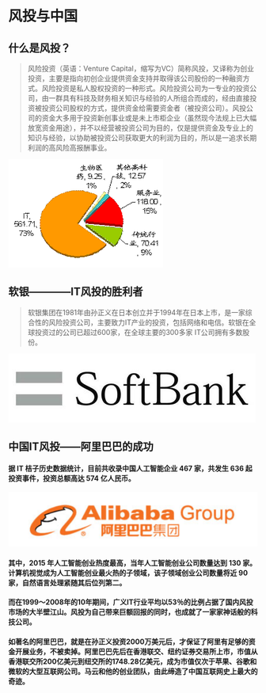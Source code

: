 # 风投与中国
## 什么是风投？
> 风险投资（英语：Venture Capital，缩写为VC）简称风投，又译称为创业投资，主要是指向初创企业提供资金支持并取得该公司股份的一种融资方式。风险投资是私人股权投资的一种形式。风险投资公司为一专业的投资公司，由一群具有科技及财务相关知识与经验的人所组合而成的，经由直接投资被投资公司股权的方式，提供资金给需要资金者（被投资公司）。风投公司的资金大多用于投资新创事业或是未上市柜企业（虽然现今法规上已大幅放宽资金用途），并不以经营被投资公司为目的，仅是提供资金及专业上的知识与经验，以协助被投资公司获取更大的利润为目的，所以是一追求长期利润的高风险高报酬事业。


![](images/timg.gif)
## 软银————IT风投的胜利者
> 软银集团在1981年由孙正义在日本创立并于1994年在日本上市，是一家综合性的风险投资公司，主要致力IT产业的投资，包括网络和电信。软银在全球投资过的公司已超过600家，在全球主要的300多家 IT公司拥有多数股份。


![](images/timg.jpg)

## 中国IT风投——阿里巴巴的成功
#### 据 IT 桔子历史数据统计，目前共收录中国人工智能企业 467 家，共发生 636 起投资事件，投资总额高达 574 亿人民币。
![](images/1414.png)
#### 其中，2015 年人工智能创业热度最高，当年人工智能创业公司数量达到 130 家。计算机视觉成为人工智能创业最火热的子领域，该子领域创业公司数量将近 90 家，自然语言处理紧随其后位列第二。
#### 而在1999～2008年的10年期间，广义IT行业平均以53％的比例占据了国内风投市场的大半壁江山。风投为自己带来巨额回报的同时，也成就了一家家神话般的科技公司。
#### 如著名的阿里巴巴，就是在孙正义投资2000万美元后，才保证了阿里有足够的资金开展业务，不被卖掉。阿里巴巴先后在香港联交、纽约证券交易所上市，市值从香港联交所200亿美元到纽交所的1748.28亿美元，成为市值仅次于苹果、谷歌和微软的大型互联网公司。马云和他的创业团队，由此缔造了中国互联网史上最大的奇迹。